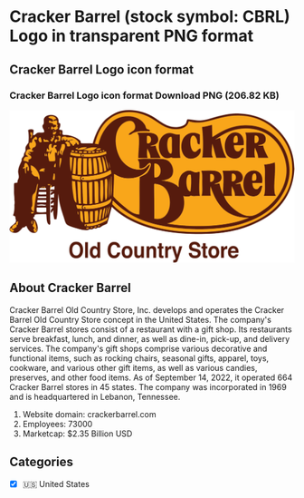 # Cracker Barrel (stock symbol: CBRL) Logo in transparent PNG format

## Cracker Barrel Logo icon format

### Cracker Barrel Logo icon format Download PNG (206.82 KB)

![Cracker Barrel Logo icon format Download PNG (206.82 KB)](/img/orig/CBRL-c7228ae9.png)

## About Cracker Barrel

Cracker Barrel Old Country Store, Inc. develops and operates the Cracker Barrel Old Country Store concept in the United States. The company's Cracker Barrel stores consist of a restaurant with a gift shop. Its restaurants serve breakfast, lunch, and dinner, as well as dine-in, pick-up, and delivery services. The company's gift shops comprise various decorative and functional items, such as rocking chairs, seasonal gifts, apparel, toys, cookware, and various other gift items, as well as various candies, preserves, and other food items. As of September 14, 2022, it operated 664 Cracker Barrel stores in 45 states. The company was incorporated in 1969 and is headquartered in Lebanon, Tennessee.

1. Website domain: crackerbarrel.com
2. Employees: 73000
3. Marketcap: $2.35 Billion USD


## Categories
- [x] 🇺🇸 United States
